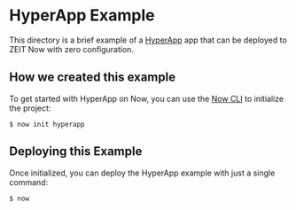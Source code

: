 # HyperApp Example

This directory is a brief example of a [HyperApp](https://github.com/jorgebucaran/hyperapp) app that can be deployed to ZEIT Now with zero configuration.

## How we created this example

To get started with HyperApp on Now, you can use the [Now CLI](https://zeit.co/download) to initialize the project:

```shell
$ now init hyperapp
```

## Deploying this Example

Once initialized, you can deploy the HyperApp example with just a single command:

```shell
$ now
```
